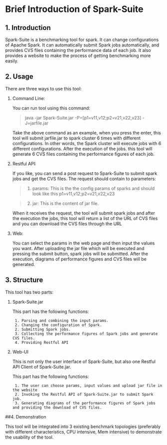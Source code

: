 # Brief Introduction of Spark-Suite

## 1. Introduction
Spark-Suite is a benchmarking tool for spark. It can change configurations of Apache Spark. It can automatically submit Spark jobs automatically, and provides CVS files containing the performance data of each job. It also provides a website to make the process of getting benchmarking more easily. 

## 2. Usage

There are three ways to use this tool: 

1. Command Line: 

	You can run tool using this command:
	
	> java -jar Spark-Suite.jar -P=[p1=v11,v12;p2=v21,v22,v23] -J=jarfile.jar 
	
	Take the above command as an example, when you press the enter, this tool will submit jarfile.jar to spark cluster 6 times with different configurations. In other words, the Spark cluster will execute jobs with 6 different configurations. After the execution of the jobs. this tool will generate 6 CVS files containing the performance figures of each job.


2. Restful API:   

	If you like, you can send a post request to Spark-Suite to submit spark jobs and get the CVS files. The request should contain to parameters:
	
	> 1. params: This is the the config params of sparks and should look like this p1=v11,v12;p2=v21,v22,v23

	> 2. jar: This is the content of jar file.
	
	When it receives the request, the tool will submit spark jobs and after the execution the jobs, this tool will return a list of the URL of CVS files and you can download the CVS files through the URL
	

3. Web:

	You can select the params in the web page and then input the values you want. After uploading the jar file which will be executed and pressing the submit button, spark jobs will be submitted. After the execution, diagrams of performance figures and CVS files will be generated.
	
## 3. Structure

This tool has two parts:

1. Spark-Suite.jar 

	This part has the following functions:
	
		1. Parsing and combining the input params.
		2. Changing the configuration of Spark.
		2. Submitting Spark jobs.
		3. Collecting the performance figures of Spark jobs and generate CVS files.
		4. Providing Restful API
		
2. Web-UI

	This is not only the user interface of Spark-Suite, but also one Restful API Client of Spark-Suite.jar.
	
	This part has the following functions:
	
		1. The user can choose params, input values and upload jar file in the website
		2. Invoking the Restful API of Spark-Suite.jar to submit Spark job.
		3. Generating diagrams of the performance figures of Spark jobs and providing the download of CVS files.

##4. Demonstration

This tool will be integrated into 3 existing benchmark topologies (preferably with different characteristics, CPU intensive, Mem intensive) to demonstrate the usability of the tool.